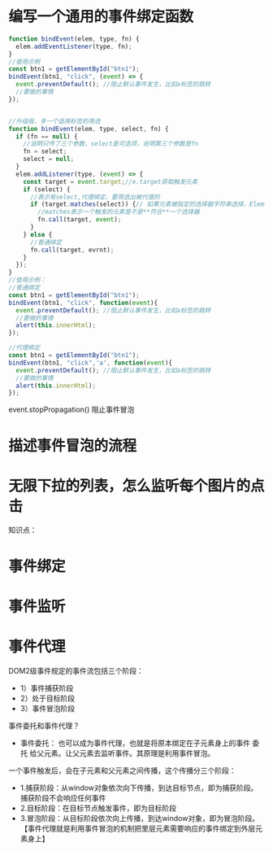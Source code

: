 # 编写一个通用的事件绑定函数

```js
function bindEvent(elem, type, fn) {
  elem.addEventListener(type, fn);
}
//使用示例
const btn1 = getElementById("btn1");
bindEvent(btn1, "click", (event) => {
  event.preventDefault(); //阻止默认事件发生，比如a标签的跳转
  //要做的事情
});


//升级版，多一个适用标签的筛选
function bindEvent(elem, type, select, fn) {
  if (fn == null) {
    //说明只传了三个参数，select是可选项，说明第三个参数是fn
    fn = select;
    select = null;
  }
  elem.addListener(type, (event) => {
    const target = event.target;//e.target获取触发元素
    if (select) {
      //表示有select,代理绑定，要筛选出被代理的
      if (target.matches(select)) {// 如果元素被指定的选择器字符串选择，Element.matches()  方法返回true; 否则返回false。
        //matches表示一个触发的元素是不是**符合**一个选择器
        fn.call(target, event);
      }
    } else {
      //普通绑定
      fn.call(target, evrnt);
    }
  });
}
//使用示例：
//普通绑定
const btn1 = getElementById("btn1");
bindEvent(btn1, "click", function(event){
  event.preventDefault(); //阻止默认事件发生，比如a标签的跳转
  //要做的事情
  alert(this.innerHtml);
});

//代理绑定
const btn1 = getElementById("btn1");
bindEvent(btn1, "click",'a', function(event){
  event.preventDefault(); //阻止默认事件发生，比如a标签的跳转
  //要做的事情
  alert(this.innerHtml);
});
```

event.stopPropagation() 阻止事件冒泡

# 描述事件冒泡的流程

# 无限下拉的列表，怎么监听每个图片的点击

知识点：

# 事件绑定

# 事件监听

# 事件代理

DOM2级事件规定的事件流包括三个阶段：
- 1）事件捕获阶段
- 2）处于目标阶段
- 3）事件冒泡阶段

事件委托和事件代理？
- 事件委托： 也可以成为事件代理，也就是将原本绑定在子元素身上的事件 委托 给父元素。让父元素去监听事件。其原理是利用事件冒泡。

一个事件触发后，会在子元素和父元素之间传播，这个传播分三个阶段：
- 1.捕获阶段：从window对象依次向下传播，到达目标节点，即为捕获阶段。捕获阶段不会响应任何事件
- 2.目标阶段：在目标节点触发事件，即为目标阶段
- 3.冒泡阶段：从目标阶段依次向上传播，到达window对象，即为冒泡阶段。【事件代理就是利用事件冒泡的机制把里层元素需要响应的事件绑定到外层元素身上】
